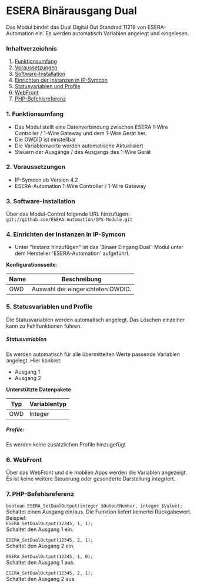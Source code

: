 # ESERA Binärausgang Dual
Das Modul bindet das Dual Digital Out Standrad 11218 von ESERA-Automation ein. Es werden automatisch Variablen angelegt und eingelesen.

### Inhaltverzeichnis

1. [Funktionsumfang](#1-funktionsumfang)
2. [Voraussetzungen](#2-voraussetzungen)
3. [Software-Installation](#3-software-installation)
4. [Einrichten der Instanzen in IP-Symcon](#4-einrichten-der-instanzen-in-ip-symcon)
5. [Statusvariablen und Profile](#5-statusvariablen-und-profile)
6. [WebFront](#6-webfront)
7. [PHP-Befehlsreferenz](#7-php-befehlsreferenz)

### 1. Funktionsumfang

* Das Modul stellt eine Datenverbindung zwischen ESERA 1-Wire Controller / 1-Wire Gateway und dem 1-Wire Gerät her.
* Die OWDID ist einstellbar
* Die Variablenwerte werden automatische Aktualisiert
* Steuern der Ausgänge / des Ausgangs des 1-Wire Gerät

### 2. Voraussetzungen

- IP-Symcon ab Version 4.2
- ESERA-Automation 1-Wire Controller / 1-Wire Gateway

### 3. Software-Installation

Über das Modul-Control folgende URL hinzufügen:
`git://github.com/ESERA-Automation/IPS-Module.git`  

### 4. Einrichten der Instanzen in IP-Symcon

- Unter "Instanz hinzufügen" ist das 'Binaer Eingang Dual'-Modul unter dem Hersteller 'ESERA-Automation' aufgeführt.  

__Konfigurationsseite__:

Name | Beschreibung
---- | ---------------------------------
OWD  | Auswahl der eingerichteten OWDID.

### 5. Statusvariablen und Profile

Die Statusvariablen werden automatisch angelegt. Das Löschen einzelner kann zu Fehlfunktionen führen.

##### Statusvariablen

Es werden automatisch für alle übermittelten Werte passende Variablen angelegt.
Hier konkret: 
- Ausgang 1
- Ausgang 2

__Unterstützte Datenpakete__

Typ       | Variablentyp
--------- | -------------
OWD       | Integer

##### Profile:

Es werden keine zusätzlichen Profile hinzugefügt

### 6. WebFront

Über das WebFront und die mobilen Apps werden die Variablen angezeigt. Es ist keine weitere Steuerung oder gesonderte Darstellung integriert.

### 7. PHP-Befehlsreferenz
`boolean ESERA_SetDualOutput(integer $OutputNumber, integer $Value);`  
Schaltet einen Ausgang ein/aus.
Die Funktion liefert keinerlei Rückgabewert.  
Beispiel:  
`ESERA_SetDualOutput(12345, 1, 1);`  
Schaltet den Ausgang 1 ein.

`ESERA_SetDualOutput(12345, 2, 1);`  
Schaltet den Ausgang 2 ein.

`ESERA_SetDualOutput(12345, 1, 0);`  
Schaltet den Ausgang 1 aus.

`ESERA_SetDualOutput(12345, 2, 1);`  
Schaltet den Ausgang 2 aus.
